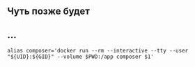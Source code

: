 ## Чуть позже будет

## ...
``alias composer='docker run --rm --interactive --tty --user "${UID}:${GID}" --volume $PWD:/app composer $1'``